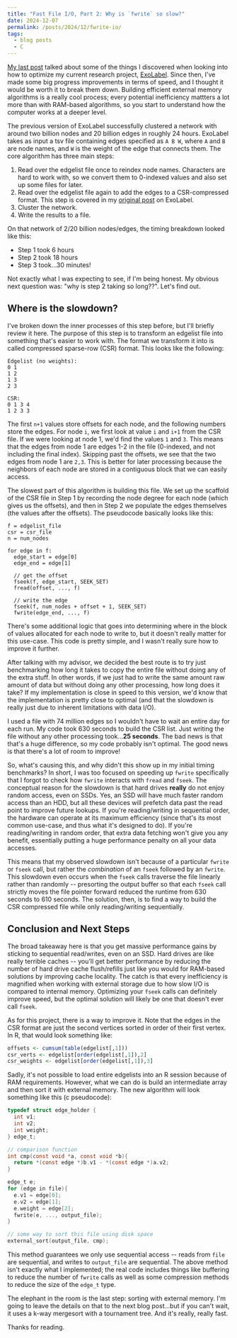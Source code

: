 ```yaml
---
title: "Fast File I/O, Part 2: Why is `fwrite` so slow?"
date: 2024-12-07
permalink: /posts/2024/12/fwrite-io/
tags:
  - blog posts
  - C
---
```


[My last post](https://www.ahl27.com/posts/2024/10/fseek/) talked about some of the things I discovered when looking into how to optimize my current research project, [ExoLabel](https://www.ahl27.com/posts/2024/03/oomcluster/). Since then, I've made some big progress improvements in terms of speed, and I thought it would be worth it to break them down. Building efficient external memory algorithms is a really cool process; every potential inefficiency mattters a lot more than with RAM-based algorithms, so you start to understand how the computer works at a deeper level.

The previous version of ExoLabel successfully clustered a network with around two billion nodes and 20 billion edges in roughly 24 hours. ExoLabel takes as input a tsv file containing edges specified as `A B W`, where `A` and `B` are node names, and `W` is the weight of the edge that connects them. The core algorithm has three main steps:

1. Read over the edgelist file once to reindex node names. Characters are hard to work with, so we convert them to 0-indexed values and also set up some files for later.
2. Read over the edgelist file again to add the edges to a CSR-compressed format. This step is covered in my [original post](https://www.ahl27.com/posts/2024/03/oomcluster/) on ExoLabel.
3. Cluster the network.
4. Write the results to a file.

On that network of 2/20 billion nodes/edges, the timing breakdown looked like this:

- Step 1 took 6 hours
- Step 2 took 18 hours
- Step 3 took...30 minutes!

Not exactly what I was expecting to see, if I'm being honest. My obvious next question was: "why is step 2 taking so long??". Let's find out.

## Where is the slowdown?

I've broken down the inner processes of this step before, but I'll briefly review it here. The purpose of this step is to transform an edgelist file into something that's easier to work with. The format we transform it into is called compressed sparse-row (CSR) format. This looks like the following:

```
Edgelist (no weights):
0 1
1 2
1 3
2 3

CSR:
0 1 3 4
1 2 3 3
```

The first `n+1` values store offsets for each node, and the following numbers store the edges. For node `i`, we first look at value `i` and `i+1` from the CSR file. If we were looking at node 1, we'd find the values `1` and `3`. This means that the edges from node 1 are edges 1-2 in the file (0-indexed, and not including the final index). Skipping past the offsets, we see that the two edges from node 1 are `2,3`. This is better for later processing because the neighbors of each node are stored in a contiguous block that we can easily access.

The slowest part of this algorithm is building this file. We set up the scaffold of the CSR file in Step 1 by recording the node degree for each node (which gives us the offsets), and then in Step 2 we populate the edges themselves (the values after the offsets). The pseudocode basically looks like this:

```
f = edgelist_file
csr = csr_file
n = num_nodes

for edge in f:
  edge_start = edge[0]
  edge_end = edge[1]

  // get the offset
  fseek(f, edge_start, SEEK_SET)
  fread(offset, ..., f)

  // write the edge
  fseek(f, num_nodes + offset + 1, SEEK_SET)
  fwrite(edge_end, ..., f)
```

There's some additional logic that goes into determining where in the block of values allocated for each node to write to, but it doesn't really matter for this use-case. This code is pretty simple, and I wasn't really sure how to improve it further.

After talking with my advisor, we decided the best route is to try just benchmarking how long it takes to copy the entire file without doing any of the extra stuff. In other words, if we just had to write the same amount raw amount of data but without doing any other processing, how long does it take? If my implementation is close in speed to this version, we'd know that the implementation is pretty close to optimal (and that the slowdown is really just due to inherent limitations with data I/O).

I used a file with 74 million edges so I wouldn't have to wait an entire day for each run. My code took 630 seconds to build the CSR list. Just writing the file without any other processing took...**25 seconds**. The bad news is that that's a huge difference, so my code probably isn't optimal. The good news is that there's a lot of room to improve!

So, what's causing this, and why didn't this show up in my initial timing benchmarks? In short, I was too focused on speeding up `fwrite` specifically that I forgot to check how `fwrite` interacts with `fread` and `fseek`. The conceptual reason for the slowdown is that hard drives **really** do not enjoy random access, even on SSDs. Yes, an SSD will have much faster random access than an HDD, but all these devices will prefetch data past the read point to improve future lookups. If you're reading/writing in sequential order, the hardware can operate at its maximum efficiency (since that's its most common use-case, and thus what it's designed to do). If you're reading/writing in random order, that extra data fetching won't give you any benefit, essentially putting a huge performance penalty on all your data accesses.

This means that my observed slowdown isn't because of a particular `fwrite` or `fseek` call, but rather the *combination* of an `fseek` followed by an `fwrite`. This slowdown even occurs when the `fseek` calls traverse the file linearly rather than randomly -- presorting the output buffer so that each `fseek` call strictly moves the file pointer forward reduced the runtime from 630 seconds to 610 seconds. The solution, then, is to find a way to build the CSR compressed file while only reading/writing sequentially.

## Conclusion and Next Steps

The broad takeaway here is that you get massive performance gains by sticking to sequential read/writes, even on an SSD. Hard drives are like really terrible caches -- you'll get better performance by reducing the number of hard drive cache flush/refills just like you would for RAM-based solutions by improving cache locality. The catch is that every inefficiency is magnified when working with external storage due to how slow I/O is compared to internal memory. Optimizing your `fseek` calls can definitely improve speed, but the optimal solution will likely be one that doesn't ever call `fseek`.

As for this project, there is a way to improve it. Note that the edges in the CSR format are just the second vertices sorted in order of their first vertex. In R, that would look something like:

```r
offsets <- cumsum(table(edgelist[,1]))
csr_verts <- edgelist[order(edgelist[,1]),2]
csr_weights <- edgelist[order(edgelist[,1]),3]
```

Sadly, it's not possible to load entire edgelists into an R session because of RAM requirements. However, what we can do is build an intermediate array and then sort it with external memory. The new algorithm will look something like this (c pseudocode):

```c
typedef struct edge_holder {
  int v1;
  int v2;
  int weight;
} edge_t;

// comparison function
int cmp(const void *a, const void *b){
  return *(const edge *)b.v1 - *(const edge *)a.v2;
}

edge_t e;
for (edge in file){
  e.v1 = edge[0];
  e.v2 = edge[1];
  e.weight = edge[2];
  fwrite(e, ..., output_file);
}

// some way to sort this file using disk space
external_sort(output_file, cmp);
```

This method guarantees we only use sequential access -- reads from `file` are sequential, and writes to `output_file` are sequential. The above method isn't exactly what I implemented; the real code includes things like buffering to reduce the number of `fwrite` calls as well as some compression methods to reduce the size of the `edge_t` type.

The elephant in the room is the last step: sorting with external memory. I'm going to leave the details on that to the next blog post...but if you can't wait, it uses a k-way mergesort with a tournament tree. And it's really, really fast.

Thanks for reading.
